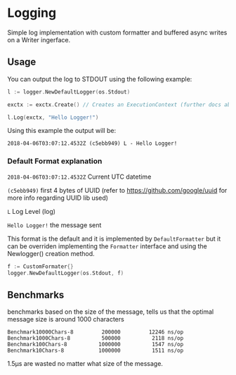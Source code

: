 # Logging
Simple log implementation with custom formatter and buffered async writes on a Writer ingerface.

## Usage
You can output the log to STDOUT using the following example:

``` go
l := logger.NewDefaultLogger(os.Stdout)

exctx := exctx.Create() // Creates an ExecutionContext (further docs aboutn this on the way)

l.Log(exctx, "Hello Logger!")
```

Using this example the output will be:

```
2018-04-06T03:07:12.4532Z (c5ebb949) L - Hello Logger!
```

### Default Format explanation
`2018-04-06T03:07:12.4532Z` Current UTC datetime

`(c5ebb949)` first 4 bytes of UUID (refer to https://github.com/google/uuid for more info regarding UUID lib used)

`L` Log Level (log)

`Hello Logger!` the message sent

This format is the default and it is implemented by `DefaultFormatter` but it can be overriden implementing the `Formatter` interface and using the Newlogger() creation method.

``` go
f := CustomFormater{}
logger.NewDefaultLogger(os.Stdout, f)
```

## Benchmarks
benchmarks based on the size of the message, tells us that the optimal message size is around 1000 characters

```
Benchmark10000Chars-8   	  200000	     12246 ns/op
Benchmark1000Chars-8    	  500000	      2118 ns/op
Benchmark100Chars-8     	 1000000	      1547 ns/op
Benchmark10Chars-8      	 1000000	      1511 ns/op
```

1.5µs are wasted no matter what size of the message.
